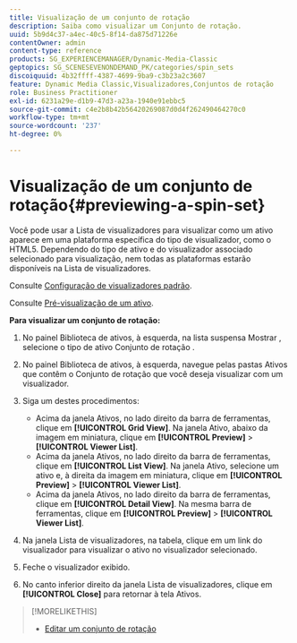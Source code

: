 ```yaml
---
title: Visualização de um conjunto de rotação
description: Saiba como visualizar um Conjunto de rotação.
uuid: 5b9d4c37-a4ec-40c5-8f14-da875d71226e
contentOwner: admin
content-type: reference
products: SG_EXPERIENCEMANAGER/Dynamic-Media-Classic
geptopics: SG_SCENESEVENONDEMAND_PK/categories/spin_sets
discoiquuid: 4b32ffff-4387-4699-9ba9-c3b23a2c3607
feature: Dynamic Media Classic,Visualizadores,Conjuntos de rotação
role: Business Practitioner
exl-id: 6231a29e-d1b9-47d3-a23a-1940e91ebbc5
source-git-commit: c4e2b8b42b56420269087d0d4f262490464270c0
workflow-type: tm+mt
source-wordcount: '237'
ht-degree: 0%

---
```


# Visualização de um conjunto de rotação{#previewing-a-spin-set}

Você pode usar a Lista de visualizadores para visualizar como um ativo aparece em uma plataforma específica do tipo de visualizador, como o HTML5. Dependendo do tipo de ativo e do visualizador associado selecionado para visualização, nem todas as plataformas estarão disponíveis na Lista de visualizadores.

Consulte [Configuração de visualizadores padrão](application-setup.md#configuring_default_viewers).

Consulte [Pré-visualização de um ativo](previewing-asset.md#previewing_an_asset).

**Para visualizar um conjunto de rotação:**

1. No painel Biblioteca de ativos, à esquerda, na lista suspensa Mostrar , selecione o tipo de ativo Conjunto de rotação .
1. No painel Biblioteca de ativos, à esquerda, navegue pelas pastas Ativos que contêm o Conjunto de rotação que você deseja visualizar com um visualizador.
1. Siga um destes procedimentos:

   * Acima da janela Ativos, no lado direito da barra de ferramentas, clique em **[!UICONTROL Grid View]**. Na janela Ativo, abaixo da imagem em miniatura, clique em **[!UICONTROL Preview]** > **[!UICONTROL Viewer List]**.
   * Acima da janela Ativos, no lado direito da barra de ferramentas, clique em **[!UICONTROL List View]**. Na janela Ativo, selecione um ativo e, à direita da imagem em miniatura, clique em **[!UICONTROL Preview]** > **[!UICONTROL Viewer List]**.
   * Acima da janela Ativos, no lado direito da barra de ferramentas, clique em **[!UICONTROL Detail View]**. Na mesma barra de ferramentas, clique em **[!UICONTROL Preview]** > **[!UICONTROL Viewer List]**.

1. Na janela Lista de visualizadores, na tabela, clique em um link do visualizador para visualizar o ativo no visualizador selecionado.
1. Feche o visualizador exibido.
1. No canto inferior direito da janela Lista de visualizadores, clique em **[!UICONTROL Close]** para retornar à tela Ativos.

>[!MORELIKETHIS]
>
>* [Editar um conjunto de rotação](creating-spin-set.md#editing-a-spin-set)

